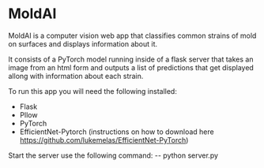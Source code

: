 # MoldAI
MoldAI is a computer vision web app that classifies common strains of mold on surfaces and displays information about it.

It consists of a PyTorch model running inside of a flask server that takes an image from an html form and outputs a list of predictions that get displayed allong with information about each strain.

To run this app you will need the following installed:
  - Flask
  - Pllow
  - PyTorch
  - EfficientNet-Pytorch (instructions on how to download here https://github.com/lukemelas/EfficientNet-PyTorch)
  
 Start the server use the following command:
    -- python server.py
 
  
